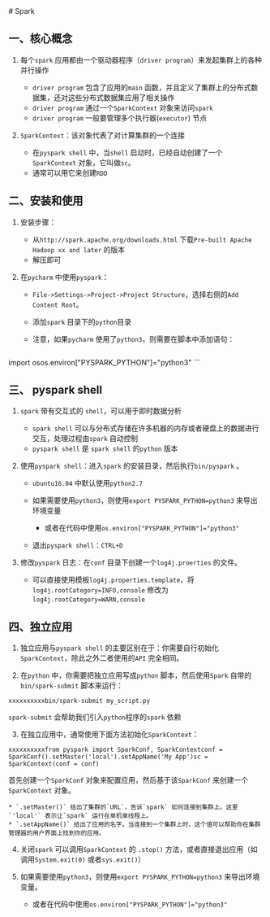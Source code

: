 <body class="typora-export">
# Spark

## 一、核心概念

1. 每个`spark` 应用都由一个驱动器程序（`driver program`）来发起集群上的各种并行操作

    * `driver program` 包含了应用的`main` 函数，并且定义了集群上的分布式数据集，还对这些分布式数据集应用了相关操作
    * `driver program` 通过一个`SparkContext` 对象来访问`spark`
    * `driver program` 一般要管理多个执行器(`executor`) 节点

2. `SparkContext`：该对象代表了对计算集群的一个连接

    * 在`pyspark shell` 中，当`shell` 启动时，已经自动创建了一个`SparkContext` 对象，它叫做`sc`。
    * 通常可以用它来创建`RDD`


## 二、安装和使用

1. 安装步骤：

    * 从`http://spark.apache.org/downloads.html` 下载`Pre-built Apache Hadoop xx and later` 的版本
    * 解压即可

2. 在`pycharm` 中使用`pyspark`：

    * `File->Settings->Project->Project Structure`，选择右侧的`Add Content Root`。

    * 添加`spark` 目录下的`python`目录

    * 注意，如果`pycharm` 使用了`python3`，则需要在脚本中添加语句：

    ```
import osos.environ["PYSPARK_PYTHON"]="python3"
    ```



## 三、 pyspark shell

1. `spark` 带有交互式的 `shell`，可以用于即时数据分析

    * `spark shell` 可以与分布式存储在许多机器的内存或者硬盘上的数据进行交互，处理过程由`spark` 自动控制
    * `pyspark shell` 是 `spark shell` 的`python` 版本

2. 使用`pyspark shell`：进入`spark` 的安装目录，然后执行`bin/pyspark` 。

    * `ubuntu16.04` 中默认使用`python2.7`

    * 如果需要使用`python3`，则使用`export PYSPARK_PYTHON=python3` 来导出环境变量

        * 或者在代码中使用`os.environ["PYSPARK_PYTHON"]="python3"`

    * 退出`pyspark shell`：`CTRL+D`


3. 修改`pyspark` 日志：在`conf` 目录下创建一个`log4j.proerties` 的文件。

    * 可以直接使用模板`log4j.properties.template`，将`log4j.rootCategory=INFO,console` 修改为`log4j.rootCategory=WARN,console`


## 四、独立应用

1. 独立应用与`pyspark shell` 的主要区别在于：你需要自行初始化`SparkContext`，除此之外二者使用的`API` 完全相同。

2. 在`python` 中，你需要把独立应用写成`python` 脚本，然后使用`Spark` 自带的`bin/spark-submit` 脚本来运行：

```
xxxxxxxxxxbin/spark-submit my_script.py
```

`spark-submit` 会帮助我们引入`python`程序的`spark` 依赖

3. 在独立应用中，通常使用下面方法初始化`SparkContext`：

```
xxxxxxxxxxfrom pyspark import SparkConf, SparkContextconf = SparkConf().setMaster('local').setAppName('My App')sc = SparkContext(conf = conf)
```

首先创建一个`SparkConf` 对象来配置应用，然后基于该`SparkConf` 来创建一个`SparkContext` 对象。

    * `.setMaster()` 给出了集群的`URL`，告诉`spark` 如何连接到集群上。这里`'local'` 表示让`spark` 运行在单机单线程上。
    * `.setAppName()` 给出了应用的名字。当连接到一个集群上时，这个值可以帮助你在集群管理器的用户界面上找到你的应用。

4. 关闭`spark` 可以调用`SparkContext` 的 `.stop()` 方法，或者直接退出应用（如调用`System.exit(0)` 或者`sys.exit()`）

5. 如果需要使用`python3`，则使用`export PYSPARK_PYTHON=python3` 来导出环境变量。

    * 或者在代码中使用`os.environ["PYSPARK_PYTHON"]="python3"`



</body>